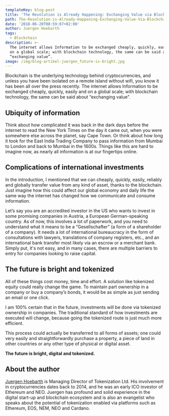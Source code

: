 ```yaml
---
templateKey: blog-post
title: 'The Revolution is Already Happening: Exchanging Value via Blockchain'
path: The-Revolution-is-Already-Happening-Exchanging-Value-Via-Blockchain
date: '2018-06-20T08:59:07+02:00'
author: Juergen Hoebarth
tags:
  - Blockchain
description: >-
  The internet allows Information to be exchanged cheaply, quickly, easily and
  on a global scale; with blockchain technology, the same can be said about
  “exchanging value”.
image: /img/blog-artikel-juergen_future-is-bright.jpg
---
```

Blockchain is the underlying technology behind cryptocurrencies, and unless you have been isolated on a remote island without wifi, you know it has been all over the press recently. The internet allows Information to be exchanged cheaply, quickly, easily and on a global scale; with blockchain technology, the same can be said about “exchanging value”.



## Ubiquity of information

Think about how complicated it was back in the dark days before the internet to read the New York Times on the day it came out, when you were somewhere else across the planet, say Cape Town. Or think about how long it took for the East India Trading Company to pass information from Mumbai to London and back to Mumbai in the 1600s. Things like this are hard to imagine now, as nearly all information is at our fingertips online.



## Complications of international investments

In the introduction, I mentioned that we can cheaply, quickly, easily, reliably and globally transfer value from any kind of asset, thanks to the blockchain. Just imagine how this could affect our global economy and daily life the same way the internet has changed how we communicate and consume information. 

Let’s say you are an accredited investor in the US who wants to invest in some promising companies in Austria, a European German-speaking country. As of now, this involves a lot of paperwork, and you need to understand what it means to be a “Gesellschafter” (a form of a shareholder of a company). It needs a lot of international bureaucracy in the form of consultations with lawyers, translations of company registers, etc., and an international bank transfer most likely via an escrow or a merchant bank. Simply put, it's not easy, and in many cases, there are multiple barriers to entry for companies looking to raise capital.



## The future is bright and tokenized

All of these things cost money, time and effort. A solution like tokenized equity could really change the game. To maintain part ownership in a company or buy a company’s bonds, it would be as simple as just sending an email or one click.

I am 100% certain that in the future, investments will be done via tokenized ownership in companies. The traditional standard of how investments are executed will change, because going the tokenized route is just much more efficient. 

This process could actually be transferred to all forms of assets; one could very easily and straightforwardly purchase a property, a piece of land in other countries or any other type of physical or digital asset. 

**The future is bright, digital and tokenized.**



## About the author

[Juergen Hoebarth](https://www.linkedin.com/in/juergenhoebarth/) is Managing Director of Tokenization Ltd. His involvement in cryptocurrencies dates back to 2014, and he was an early ICO investor of Ethereum and NEO. Juergen has profound and solid experience in the digital start-up and blockchain ecosystem and is also an evangelist who speaks about the potential of tokenization enabled via platforms such as Ethereum, EOS, NEM, NEO and Cardano.
<br>
<br>

